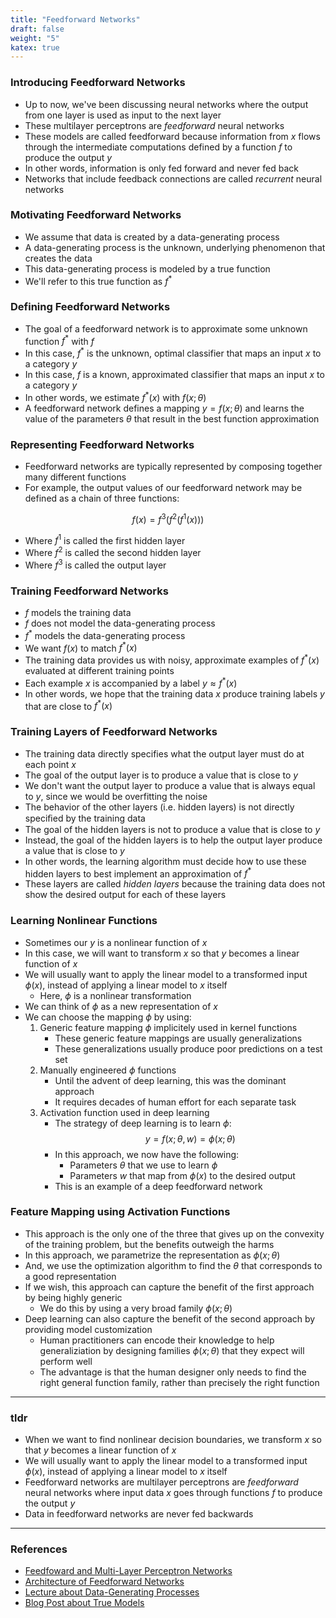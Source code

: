 ```yaml
---
title: "Feedforward Networks"
draft: false
weight: "5"
katex: true
---
```


### Introducing Feedforward Networks
- Up to now, we've been discussing neural networks where the output from one layer is used as input to the next layer
- These multilayer perceptrons are *feedforward* neural networks
- These models are called feedforward because information from $x$ flows through the intermediate computations defined by a function $f$ to produce the output $y$
- In other words, information is only fed forward and never fed back
- Networks that include feedback connections are called *recurrent* neural networks

### Motivating Feedforward Networks
- We assume that data is created by a data-generating process
- A data-generating process is the unknown, underlying phenomenon that creates the data
- This data-generating process is modeled by a true function
- We'll refer to this true function as $f^{*}$

### Defining Feedforward Networks
- The goal of a feedforward network is to approximate some unknown function $f^{*}$ with $f$
- In this case, $f^{*}$ is the unknown, optimal classifier that maps an input $x$ to a category $y$
- In this case, $f$ is a known, approximated classifier that maps an input $x$ to a category $y$
- In other words, we estimate $f^{*}(x)$ with $f(x;\theta)$
- A feedforward network defines a mapping $y=f(x;\theta)$ and learns the value of the parameters $\theta$ that result in the best function approximation

### Representing Feedforward Networks
- Feedforward networks are typically represented by composing together many different functions
- For example, the output values of our feedforward network may be defined as a chain of three functions:

$$ f(x) = f^{3}(f^{2}(f^{1}(x))) $$

- Where $f^{1}$ is called the first hidden layer
- Where $f^{2}$ is called the second hidden layer
- Where $f^{3}$ is called the output layer

### Training Feedforward Networks
- $f$ models the training data
- $f$ does not model the data-generating process
- $f^{*}$ models the data-generating process
- We want $f(x)$ to match $f^{*}(x)$
- The training data provides us with noisy, approximate examples of $f^{*}(x)$ evaluated at different training points
- Each example $x$ is accompanied by a label $y \approx f^{*}(x)$
- In other words, we hope that the training data $x$ produce training labels $y$ that are close to $f^{*}(x)$

### Training Layers of Feedforward Networks
- The training data directly specifies what the output layer must do at each point $x$
- The goal of the output layer is to produce a value that is close to $y$
- We don't want the output layer to produce a value that is always equal to $y$, since we would be overfitting the noise
- The behavior of the other layers (i.e. hidden layers) is not directly speciﬁed by the training data
- The goal of the hidden layers is not to produce a value that is close to $y$
- Instead, the goal of the hidden layers is to help the output layer produce a value that is close to $y$
- In other words, the learning algorithm must decide how to use these hidden layers to best implement an approximation of $f^{*}$
- These layers are called *hidden layers* because the training data does not show the desired output for each of these layers

### Learning Nonlinear Functions
- Sometimes our $y$ is a nonlinear function of $x$
- In this case, we will want to transform $x$ so that $y$ becomes a linear function of $x$
- We will usually want to apply the linear model to a transformed input $\phi(x)$, instead of applying a linear model to $x$ itself
	- Here, $\phi$ is a nonlinear transformation
- We can think of $\phi$ as a new representation of $x$
- We can choose the mapping $\phi$ by using:
	1. Generic feature mapping $\phi$ implicitely used in kernel functions
		- These generic feature mappings are usually generalizations
		- These generalizations usually produce poor predictions on a test set
	2. Manually engineered $\phi$ functions
		- Until the advent of deep learning, this was the dominant approach
		- It requires decades of human effort for each separate task
	3. Activation function used in deep learning
		- The strategy of deep learning is to learn $\phi$:
		$$ y = f(x;\theta,w) = \phi(x;\theta) $$
		- In this approach, we now have the following:
			- Parameters $\theta$ that we use to learn $\phi$
			- Parameters $w$ that map from $\phi(x)$ to the desired output
		- This is an example of a deep feedforward network

### Feature Mapping using Activation Functions
- This approach is the only one of the three that gives up on the convexity of the training problem, but the benefits outweigh the harms
- In this approach, we parametrize the representation as $\phi(x;\theta)$
- And, we use the optimization algorithm to find the $\theta$ that corresponds to a good representation
- If we wish, this approach can capture the benefit of the first approach by being highly generic
	- We do this by using a very broad family $\phi(x;\theta)$
- Deep learning can also capture the benefit of the second approach by providing model customization
	- Human practitioners can encode their knowledge to help generaliziation by designing families $\phi(x; \theta)$ that they expect will perform well
	- The advantage is that the human designer only needs to find the right general function family, rather than precisely the right function

---

### tldr
- When we want to find nonlinear decision boundaries, we transform $x$ so that $y$ becomes a linear function of $x$
- We will usually want to apply the linear model to a transformed input $\phi(x)$, instead of applying a linear model to $x$ itself
- Feedforward networks are multilayer perceptrons are *feedforward* neural networks where input data $x$ goes through functions $f$ to produce the output $y$
- Data in feedforward networks are never fed backwards

---

### References
- [Feedfoward and Multi-Layer Perceptron Networks](http://www.deeplearningbook.org/contents/mlp.html)
- [Architecture of Feedforward Networks](http://neuralnetworksanddeeplearning.com/chap1.html#the_architecture_of_neural_networks)
- [Lecture about Data-Generating Processes](https://cs230.stanford.edu/section/7/)
- [Blog Post about True Models](https://forecasting.svetunkov.ru/en/2016/06/25/true-model/)
